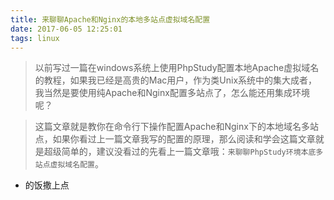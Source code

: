 ```yaml
---
title: 来聊聊Apache和Nginx的本地多站点虚拟域名配置
date: 2017-06-05 12:25:01
tags: linux
---
```


> 以前写过一篇在windows系统上使用PhpStudy配置本地Apache虚拟域名的教程，如果我已经是高贵的Mac用户，作为类Unix系统中的集大成者，我当然是要使用纯Apache和Nginx配置多站点了，怎么能还用集成环境呢？

> 这篇文章就是教你在命令行下操作配置Apache和Nginx下的本地域名多站点，如果你看过上一篇文章我写的配置的原理，那么阅读和学会这篇文章就是超级简单的，建议没看过的先看上一篇文章哦：`来聊聊PhpStudy环境本底多站点虚拟域名配置`。

<!-- more -->

- 的饭撒上点